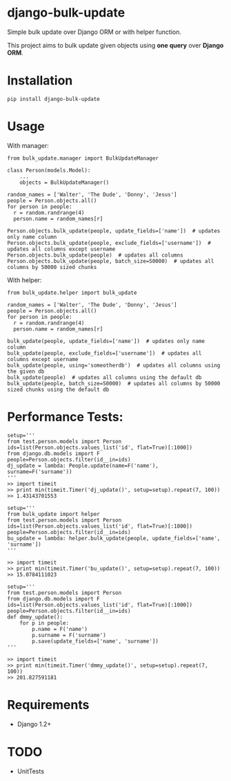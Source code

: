 django-bulk-update
==================================

Simple bulk update over Django ORM or with helper function.

This project aims to bulk update given objects using **one query** over **Django ORM**.

Installation
==================================
    pip install django-bulk-update

Usage
==================================
With manager:

    from bulk_update.manager import BulkUpdateManager

    class Person(models.Model):
        ...
        objects = BulkUpdateManager()
        
    random_names = ['Walter', 'The Dude', 'Donny', 'Jesus']
    people = Person.objects.all()
    for person in people:
      r = random.randrange(4)
      person.name = random_names[r]

    Person.objects.bulk_update(people, update_fields=['name'])  # updates only name column
    Person.objects.bulk_update(people, exclude_fields=['username'])  # updates all columns except username
    Person.objects.bulk_update(people)  # updates all columns
    Person.objects.bulk_update(people, batch_size=50000)  # updates all columns by 50000 sized chunks


With helper:

    from bulk_update.helper import bulk_update

    random_names = ['Walter', 'The Dude', 'Donny', 'Jesus']
    people = Person.objects.all()
    for person in people:
      r = random.randrange(4)
      person.name = random_names[r]

    bulk_update(people, update_fields=['name'])  # updates only name column
    bulk_update(people, exclude_fields=['username'])  # updates all columns except username 
    bulk_update(people, using='someotherdb')  # updates all columns using the given db
    bulk_update(people)  # updates all columns using the default db
    bulk_update(people, batch_size=50000)  # updates all columns by 50000 sized chunks using the default db

Performance Tests:
==================================

    setup='''
    from test.person.models import Person
    ids=list(Person.objects.values_list('id', flat=True)[:1000])
    from django.db.models import F
    people=Person.objects.filter(id__in=ids)
    dj_update = lambda: People.update(name=F('name'), surname=F('surname'))
    '''
    >> import timeit
    >> print min(timeit.Timer('dj_update()', setup=setup).repeat(7, 100))
    >> 1.43143701553
    
    setup='''
    from bulk_update import helper
    from test.person.models import Person
    ids=list(Person.objects.values_list('id', flat=True)[:1000])
    people=Person.objects.filter(id__in=ids)
    bu_update = lambda: helper.bulk_update(people, update_fields=['name', 'surname'])
    '''
    
    >> import timeit
    >> print min(timeit.Timer('bu_update()', setup=setup).repeat(7, 100))
    >> 15.0784111023
    
    setup='''
    from test.person.models import Person
    from django.db.models import F
    ids=list(Person.objects.values_list('id', flat=True)[:1000])
    people=Person.objects.filter(id__in=ids)
    def dmmy_update():
        for p in people:
            p.name = F('name')
            p.surname = F('surname')
            p.save(update_fields=['name', 'surname'])
    '''
    
    >> import timeit
    >> print min(timeit.Timer('dmmy_update()', setup=setup).repeat(7, 100))
    >> 201.827591181

Requirements
==================================
- Django 1.2+

TODO
==================================
- UnitTests
